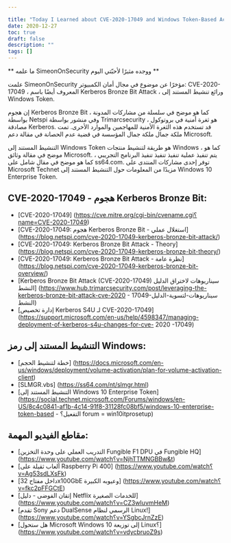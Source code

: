 ```yaml
---

title: "Today I Learned about CVE-2020-17049 and Windows Token-Based Activation"
date: 2020-12-27
toc: true
draft: false
description: ""
tags: []
---
```


 ** ما علمه SimeonOnSecurity ووجده مثيرًا لأحبّتي اليوم **  علمت SimeonOnSecurity مؤخرًا عن موضوع في مجال أمان الكمبيوتر: CVE-2020-17049 ، المعروف أيضًا باسم Kerberos Bronze Bit Attack ، ورائع تنشيط المستند إلى Windows Token.  إن هجوم Kerberos Bronze Bit ، كما هو موضح في سلسلة من مشاركات المدونة بواسطة Netspi وفي منشور بواسطة Trimarcsecurity ، هو ثغرة أمنية في بروتوكول مصادقة Kerberos. قد تستخدم هذه الثغرة الأمنية للمهاجمين والموارد الأخرى. تمت ملكة جمال ملكة جمال المؤسسة في قضية عدم الحصانة في مقالة دعم Microsoft.  التنشيط المستند إلى Windows Token هو طريقة لتنشيط منتجات Windows ، كما هو موضح في مقالة وثائق Microsoft. يتم تنفيذ عملية تنفيذ تنفيذ تنفيذ البرنامج التجريبي ، كما هو موضح في مقال شامل على ss64.com. توفر إحدى مشاركات المنتدى على Microsoft Technet مزيدًا من المعلومات حول التنشيط المستند إلى Windows 10 Enterprise Token.  ## CVE-2020-17049 - هجوم Kerberos Bronze Bit: - [CVE-2020-17049] (https://cve.mitre.org/cgi-bin/cvename.cgi؟name=CVE-2020-17049) - [CVE-2020-17049: هجوم Kerberos Bronze Bit - استغلال عملي] (https://blog.netspi.com/cve-2020-17049-kerberos-bronze-bit-attack/) - [CVE-2020-17049: Kerberos Bronze Bit Attack - Theory] (https://blog.netspi.com/cve-2020-17049-kerberos-bronze-bit-theory/) - [CVE-2020-17049: Kerberos Bronze Bit Attack - نظرة عامة] (https://blog.netspi.com/cve-2020-17049-kerberos-bronze-bit-overview/) - [Kerberos Bronze Bit Attack (CVE-2020-17049) سيناريوهات لاختراق الدليل النشط] (https://www.hub.trimarcsecurity.com/post/leveraging-the-kerberos-bronze-bit-attack-cve-2020 - 17049-سيناريوهات-لتسوية-الدليل النشط) - [إدارة تخصيص Kerberos S4U لـ CVE-2020-17049] (https://support.microsoft.com/en-us/help/4598347/managing-deployment-of-kerberos-s4u-changes-for-cve- 2020 -17049)  ## التنشيط المستند إلى رمز Windows: - [خطة لتنشيط الحجم] (https://docs.microsoft.com/en-us/windows/deployment/volume-activation/plan-for-volume-activation-client) - [SLMGR.vbs] (https://ss64.com/nt/slmgr.html) - [التنشيط المستند إلى Windows 10 Enterprise Token] (https://social.technet.microsoft.com/Forums/windows/en-US/8c4c0841-af1b-4c14-91f8-31128fc08bf5/windows-10-enterprise-token-based - التفعيل؟ forum = win10itprosetup)  ## مقاطع الفيديو المهمة: - [التدريب العملي على وحدة التخزين Fungible F1 DPU في Fungible HQ] (https://www.youtube.com/watch؟v=NjhTTMNGBBw&t) - [ألعاب ثقيلة على Raspberry Pi 400] (https://www.youtube.com/watch؟v=Ag53sdLXsFk) - [داخل مفتاح 32x100GbE وعيوبه الكبيرة] (https://www.youtube.com/watch؟v=fkc2pFFGCtE) - [إتقان الفوضى - دليل Netflix للخدمات الصغيرة] (https://www.youtube.com/watch؟v=CZ3wIuvmHeM) - [تقدم Sony دعم DualSense الرسمي لنظام Linux!] (https://www.youtube.com/watch؟v=YSgbcJrnZzE) - [هل ستحول Microsoft Windows 10 إلى توزيعة Linux؟] (https://www.youtube.com/watch؟v=vdycbruoZ9s)